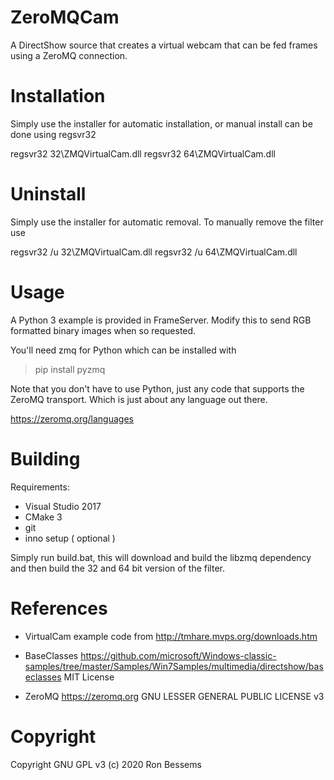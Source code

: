 ZeroMQCam
=========

A DirectShow source that creates a virtual webcam that can be fed frames using a ZeroMQ connection.

Installation
============
Simply use the installer for automatic installation, or manual install can be done using regsvr32

regsvr32 32\ZMQVirtualCam.dll
regsvr32 64\ZMQVirtualCam.dll

Uninstall
=========
Simply use the installer for automatic removal. To manually remove the filter use

regsvr32 /u 32\ZMQVirtualCam.dll
regsvr32 /u 64\ZMQVirtualCam.dll

Usage
=====

A Python 3 example is provided in FrameServer. Modify this to send RGB formatted binary images when so requested.

You'll need zmq for Python which can be installed with

> pip install pyzmq

Note that you don't have to use Python, just any code that supports the ZeroMQ transport. Which is just about any 
language out there.

https://zeromq.org/languages

Building
========
Requirements:

* Visual Studio 2017
* CMake 3
* git
* inno setup ( optional )

Simply run build.bat, this will download and build the libzmq dependency and then build the 32 and 64 bit version of the filter.

References
==========
* VirtualCam example code from
http://tmhare.mvps.org/downloads.htm

* BaseClasses
https://github.com/microsoft/Windows-classic-samples/tree/master/Samples/Win7Samples/multimedia/directshow/baseclasses
MIT License

* ZeroMQ
https://zeromq.org
GNU LESSER GENERAL PUBLIC LICENSE v3


Copyright
=========
Copyright GNU GPL v3 (c) 2020 Ron Bessems
